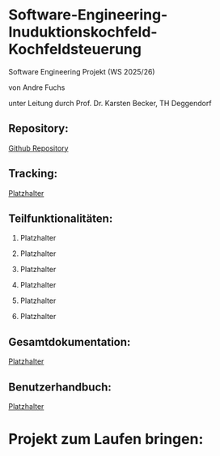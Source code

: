 # Software-Engineering-Inuduktionskochfeld-Kochfeldsteuerung
Software Engineering Projekt (WS 2025/26)

von Andre Fuchs 

unter Leitung durch Prof. Dr. Karsten Becker, TH Deggendorf

## Repository:

[Github Repository](https://github.com/andrefuchs3/Software-Engineering-Induktionskochfeld-Kochfeldsteuerung)

## Tracking:

[Platzhalter](https://github.com/andrefuchs3/Software-Engineering-Induktionskochfeld-Kochfeldsteuerung)

## Teilfunktionalitäten:

1. Platzhalter

2. Platzhalter

3. Platzhalter

4. Platzhalter

5. Platzhalter

6. Platzhalter

## Gesamtdokumentation:

[Platzhalter](https://github.com/andrefuchs3/Software-Engineering-Induktionskochfeld-Kochfeldsteuerung)

## Benutzerhandbuch:

[Platzhalter](https://github.com/andrefuchs3/Software-Engineering-Induktionskochfeld-Kochfeldsteuerung)

# Projekt zum Laufen bringen:

``` git clone https://github.com/andrefuchs3/Software-Engineering-Induktionskochfeld-Kochfeldsteuerung
``` 
